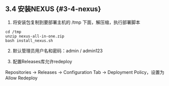 ## **3.4 安装NEXUS** {#3-4-nexus}

1) 将安装包复制到要部署主机的 /tmp 下面，解压缩，执行部署脚本

```
cd /tmp
unzip nexus-all-in-one.zip
bash install_nexus.sh
```

2) 默认管理员用户名和密码：admin / admin123

3) 配置Releases库允许redeploy

Repositories -&gt; Releases -&gt; Configuration Tab -&gt; Deployment Policy，设置为Allow Redeploy